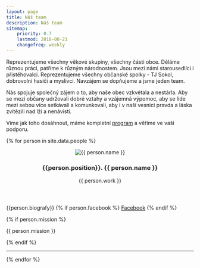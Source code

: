 ```yaml
---
layout: page
title: Náš team 
description: Náš team
sitemap:
    priority: 0.7
    lastmod: 2018-08-21
    changefreq: weekly
---
```

Reprezentujeme všechny věkové skupiny, všechny části obce. 
Děláme různou práci, patříme k různým národnostem. Jsou mezi námi
starousedlíci i přistěhovalci. Reprezentujeme všechny občanské spolky -
TJ Sokol, dobrovolní hasiči a myslivci. Navzájem se dopňujeme a jsme 
jeden team. 

Nás spojuje společný zájem o to, aby naše obec vzkvétala a nestárla.
Aby se mezi občany udržovali dobré vztahy a vzájemná výpomoc, 
aby se lide mezi sebou více setkávali a komunkovali, aby i v naší 
vesnici pravda a láska zvítězili nad lží a nenávistí.

Víme jak toho dosáhnout, máme kompletní <a href="/program">program</a> 
a věříme ve vaši podporu.


{% for person in site.data.people %}
<div class="box">
<header>
<img class="image left" src="/images/persons/{{  person.id }}.jpg" alt="{{ person.name }}" />
<h3>{{person.position}}. {{ person.name }}</h3>
<p>{{ person.work }}</p>
</header>
<p>
{{person.biografy}}
{% if person.facebook %}
<a href="https://www.facebook.com/{{person.facebook}}" class="icon fa-facebook"><span class="label">Facebook</span></a>
{% endif %}
</p>
{% if person.mission %}
<p>{{ person.mission }}</p>
{% endif %}
<hr style="clear:left;">
</div>
{% endfor %}
